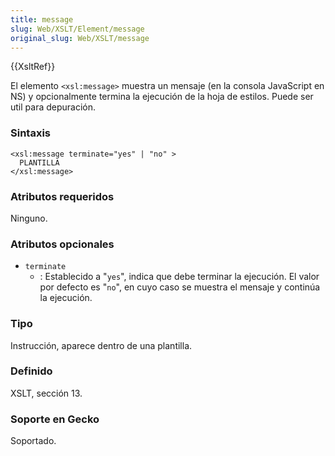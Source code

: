 ```yaml
---
title: message
slug: Web/XSLT/Element/message
original_slug: Web/XSLT/message
---
```


{{XsltRef}}

El elemento `<xsl:message>` muestra un mensaje (en la consola JavaScript en NS) y opcionalmente termina la ejecución de la hoja de estilos. Puede ser util para depuración.

### Sintaxis

```
<xsl:message terminate="yes" | "no" >
  PLANTILLA
</xsl:message>
```

### Atributos requeridos

Ninguno.

### Atributos opcionales

- `terminate`
  - : Establecido a "`yes`", indica que debe terminar la ejecución. El valor por defecto es "`no`", en cuyo caso se muestra el mensaje y continúa la ejecución.

### Tipo

Instrucción, aparece dentro de una plantilla.

### Definido

XSLT, sección 13.

### Soporte en Gecko

Soportado.
